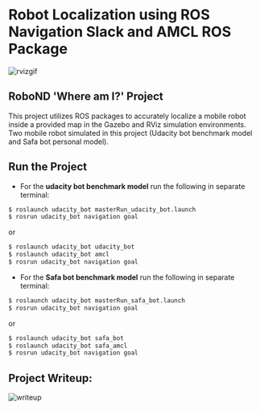 # Robot Localization using ROS Navigation Slack and AMCL ROS Package 

[rvizgif]:WhereAmI.gif
[writeup]:writeup-WhereAmI.png

![rvizgif]

## RoboND __'Where am I?'__ Project 

This project utilizes ROS packages to accurately localize a mobile robot inside a provided map in the Gazebo and RViz simulation environments. <br>
Two mobile robot simulated in this project (Udacity bot benchmark model and Safa bot personal model).

## Run the Project
- For the __udacity bot benchmark model__ run the following in separate terminal: <br>
``` bash
$ roslaunch udacity_bot masterRun_udacity_bot.launch 
$ rosrun udacity_bot navigation goal
```
or <br>
``` bash
$ roslaunch udacity_bot udacity_bot 
$ roslaunch udacity_bot amcl
$ rosrun udacity_bot navigation goal
``` 

- For the __Safa bot benchmark model__ run the following in separate terminal: <br>
``` bash
$ roslaunch udacity_bot masterRun_safa_bot.launch 
$ rosrun udacity_bot navigation goal
```
or <br>
``` bash
$ roslaunch udacity_bot safa_bot
$ roslaunch udacity_bot safa_amcl
$ rosrun udacity_bot navigation goal
```
## Project Writeup:

![writeup]



